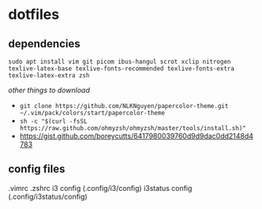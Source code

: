 # dotfiles

## dependencies

`sudo apt install vim git picom ibus-hangul scrot xclip nitrogen texlive-latex-base texlive-fonts-recommended texlive-fonts-extra texlive-latex-extra zsh`

*other things to download*

- `git clone https://github.com/NLKNguyen/papercolor-theme.git ~/.vim/pack/colors/start/papercolor-theme`
- `sh -c "$(curl -fsSL https://raw.github.com/ohmyzsh/ohmyzsh/master/tools/install.sh)"`
- https://gist.github.com/boreycutts/6417980039760d9d9dac0dd2148d4783


## config files
.vimrc
.zshrc
i3 config (.config/i3/config)
i3status config (.config/i3status/config)
